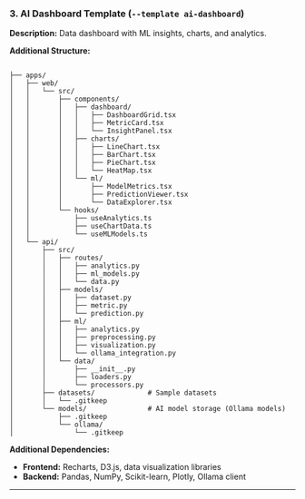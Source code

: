 ### 3. AI Dashboard Template (`--template ai-dashboard`)

**Description:** Data dashboard with ML insights, charts, and analytics.

**Additional Structure:**

```plaintext

├── apps/
│   ├── web/
│   │   └── src/
│   │       ├── components/
│   │       │   ├── dashboard/
│   │       │   │   ├── DashboardGrid.tsx
│   │       │   │   ├── MetricCard.tsx
│   │       │   │   └── InsightPanel.tsx
│   │       │   ├── charts/
│   │       │   │   ├── LineChart.tsx
│   │       │   │   ├── BarChart.tsx
│   │       │   │   ├── PieChart.tsx
│   │       │   │   └── HeatMap.tsx
│   │       │   └── ml/
│   │       │       ├── ModelMetrics.tsx
│   │       │       ├── PredictionViewer.tsx
│   │       │       └── DataExplorer.tsx
│   │       └── hooks/
│   │           ├── useAnalytics.ts
│   │           ├── useChartData.ts
│   │           └── useMLModels.ts
│   └── api/
│       ├── src/
│       │   ├── routes/
│       │   │   ├── analytics.py
│       │   │   ├── ml_models.py
│       │   │   └── data.py
│       │   ├── models/
│       │   │   ├── dataset.py
│       │   │   ├── metric.py
│       │   │   └── prediction.py
│       │   ├── ml/
│       │   │   ├── analytics.py
│       │   │   ├── preprocessing.py
│       │   │   ├── visualization.py
│       │   │   └── ollama_integration.py
│       │   └── data/
│       │       ├── __init__.py
│       │       ├── loaders.py
│       │       └── processors.py
│       ├── datasets/             # Sample datasets
│       │   └── .gitkeep
│       └── models/               # AI model storage (Ollama models)
│           ├── .gitkeep
│           └── ollama/
│               └── .gitkeep
```

**Additional Dependencies:**

- **Frontend:** Recharts, D3.js, data visualization libraries
- **Backend:** Pandas, NumPy, Scikit-learn, Plotly, Ollama client

---
